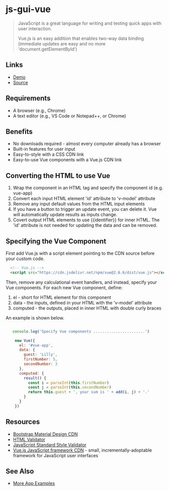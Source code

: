 # js-gui-vue

> JavaScript is a great language for writing and testing quick apps with user interaction.
>
> Vue.js is an easy addition that enables two-way data binding (immediate updates are easy and no more 'document.getElementById')

## Links

- [Demo](https://denisecase.github.io/js-gui-vue/)
- [Source](https://github.com/denisecase/js-gui-vue)

## Requirements

- A browser (e.g., Chrome)
- A text editor (e.g., VS Code or Notepad++, or Chrome)

## Benefits

- No downloads required - almost every computer already has a browser
- Built-in features for user input
- Easy-to-style with a CSS CDN link
- Easy-to-use Vue components with a Vue.js CDN link

## Converting the HTML to use Vue

1. Wrap the component in an HTML tag and specify the component id (e.g. vue-app)
2. Convert each input HTML element 'id' attribute to 'v-model' attribute
3. Remove any input default values from the HTML input elements
4. If you have a button to trigger an update event, you can delete it. Vue will automatically update results as inputs change.
5. Covert output HTML elements to use {{identifier}} for inner HTML. The 'id' attribute is not needed for updating the data and can be removed.

## Specifying the Vue Component

First add Vue.js with a script element pointing to the CDN source before your custom code.

```HTML
  <!-- Vue.js -->
  <script src="https://cdn.jsdelivr.net/npm/vue@2.6.6/dist/vue.js"></script>
```

Then, remove any calculational event handlers, and instead, specify your Vue components. For each new Vue component, define:

1. el - short for HTML element for this component
2. data - the inputs, defined in your HTML with the 'v-model' attribute
3. computed - the outputs, placed in inner HTML with double curly braces

An example is shown below.

```JavaScript

   console.log('Specify Vue components .......................')

    new Vue({
      el: '#vue-app',
      data: {
        guest: 'Lilly',
        firstNumber: 5,
        secondNumber: 3
      },
      computed: {
        result() {
          const i = parseInt(this.firstNumber)
          const j = parseInt(this.secondNumber)
          return this.guest + ', your sum is ' + add(i, j) + '.'
        }
      }
    })
```

## Resources

- [Bootstrap Material Design CDN](https://mdbootstrap.com/md-bootstrap-cdn/)
- [HTML Validator](https://validator.w3.org/)
- [JavaScript Standard Style Validator](https://standardjs.com/demo.html)
- [Vue.js JavaScript framework CDN](https://vuejs.org/v2/guide/installation.html) - small, incrementally-adoptable framework for JavaScript user interfaces

## See Also

- [More App Examples](https://profcase.github.io/web-apps-list/)

